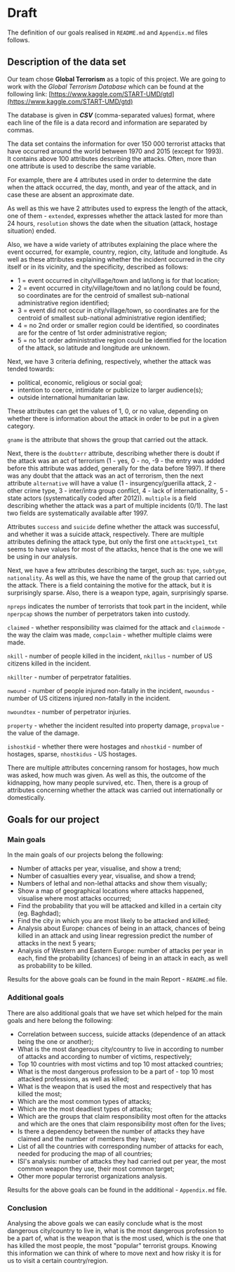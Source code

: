 # Draft

The definition of our goals realised in `README.md` and `Appendix.md` files follows.

## Description of the data set

Our team chose **Global Terrorism** as a topic of this project. We are going to work with the *Global Terrorism Database* which can be found at the following link: [https://www.kaggle.com/START-UMD/gtd](https://www.kaggle.com/START-UMD/gtd)

The database is given in ***CSV*** (comma-separated values) format, where each line of the file is a data record and information are separated by commas.

The data set contains the information for over 150 000 terrorist attacks that have occurred around the world between 1970 and 2015 (except for 1993). It contains above 100 attributes describing the attacks. Often, more than one attribute is used to describe the same variable.

For example, there are 4 attributes used in order to determine the date when the attack occurred, the day, month, and year of the attack, and in case these are absent an approximate date.

As well as this we have 2 attributes used to express the length of the attack, one of them - `extended`, expresses whether the attack lasted for more than 24 hours, `resolution` shows the date when the situation (attack, hostage situation) ended.

Also, we have a wide variety of attributes explaining the place where the event occurred, for example, country, region, city, latitude and longitude. As well as these attributes explaining whether the incident occurred in the city itself or in its vicinity, and the specificity, described as follows:

- 1 = event occurred in city/village/town and lat/long is for that location;
- 2 = event occurred in city/village/town and no lat/long could be found, so coordinates are for the centroid of smallest sub-national administrative region identified;
- 3 = event did not occur in city/village/town, so coordinates are for the centroid of smallest sub-national administrative region identified;
- 4 = no 2nd order or smaller region could be identified, so coordinates are for the centre of 1st order administrative region;
- 5 = no 1st order administrative region could be identified for the location of the attack, so latitude and longitude are unknown.

Next, we have 3 criteria defining, respectively, whether the attack was tended towards:

- political, economic, religious or social goal;
- intention to coerce, intimidate or publicize to larger audience(s);
- outside international humanitarian law.

These attributes can get the values of 1, 0, or no value, depending on whether there is information about the attack in order to be put in a given category.

`gname` is the attribute that shows the group that carried out the attack.

Next, there is the `doubtterr` attribute, describing whether there is doubt if the attack was an act of terrorism (1 - yes, 0 - no, -9 - the entry was added before this attribute was added, generally for the data before 1997). If there was any doubt that the attack was an act of terrorism, then the next attribute `alternative` will have a value (1 - insurgency/guerilla attack, 2 - other crime type, 3 - inter/intra group conflict, 4 - lack of internationality, 5 - state actors (systematically coded after 2012)). `multiple` is a field describing whether the attack was a part of multiple incidents (0/1). The last two fields are systematically available after 1997.

Attributes `success` and `suicide` define whether the attack was successful, and whether it was a suicide attack, respectively.
There are multiple attributes defining the attack type, but only the first one `attacktype1_txt` seems to have values for most of the attacks, hence that is the one we will be using in our analysis.

Next, we have a few attributes describing the target, such as: `type`, `subtype`, `nationality`.
As well as this, we have the name of the group that carried out the attack. There is a field containing the motive for the attack, but it is surprisingly sparse. Also, there is a weapon type, again, surprisingly sparse.


`npreps` indicates the number of terrorists that took part in the incident, while `nperpcap` shows the number of perpetrators taken into custody.

`claimed` - whether responsibility was claimed for the attack and `claimmode` - the way the claim was made, `compclaim` - whether multiple claims were made.

`nkill` - number of people killed in the incident, `nkillus` - number of US citizens killed in the incident.

`nkillter` - number of perpetrator fatalities.

`nwound` - number of people injured non-fatally in the incident, `nwoundus` - number of US citizens injured non-fatally in the incident.

`nwoundtex` - number of perpetrator injuries.

`property` - whether the incident resulted into property damage, `propvalue` - the value of the damage.

`ishostkid` - whether there were hostages and `nhostkid` - number of hostages, sparse, `nhostkidus` - US hostages.


There are multiple attributes concerning ransom for hostages, how much was asked, how much was given. As well as this, the outcome of the kidnapping, how many people survived, etc. Then, there is a group of attributes concerning whether the attack was carried out internationally or domestically.


## Goals for our project

### Main goals
In the main goals of our projects belong the following:

- Number of attacks per year, visualise, and show a trend;
- Number of casualties every year, visualise, and show a trend;
- Numbers of lethal and non-lethal attacks and show them visually;
- Show a map of geographical locations where attacks happened, visualise where most attacks occurred;
- Find the probability that you will be attacked and killed in a certain city (eg. Baghdad);
- Find the city in which you are most likely to be attacked and killed;
- Analysis about Europe: chances of being in an attack, chances of being killed in an attack and using linear regression predict the number of attacks in the next 5 years;
- Analysis of Western and Eastern Europe: number of attacks per year in each, find the probability (chances) of being in an attack in each, as well as probability to be killed.

Results for the above goals can be found in the main Report - `README.md` file.

### Additional goals
There are also additional goals that we have set which helped for the main goals and here belong the following:

- Correlation between success, suicide attacks (dependence of an attack being the one or another);
- What is the most dangerous city/country to live in according to number of attacks and according to number of victims, respectively;
- Top 10 countries with most victims and top 10 most attacked countries;
- What is the most dangerous profession to be a part of - top 10 most attacked professions, as well as killed;
- What is the weapon that is used the most and respectively that has killed the most;
- Which are the most common types of attacks;
- Which are the most deadliest types of attacks;
- Which are the groups that claim responsibility most often for the attacks and which are the ones that claim responsibility most often for the lives;
- Is there a dependency between the number of attacks they have claimed and the number of members they have;
- List of all the countries with corresponding number of attacks for each, needed for producing the map of all countries;
- ISI's analysis: number of attacks they had carried out per year, the most common weapon they use, their most common target;
- Other more popular terrorist organizations analysis.

Results for the above goals can be found in the additional - `Appendix.md` file.

### Conclusion

Analysing the above goals we can easily conclude what is the most dangerous city/country to live in, what is the most dangerous profession to be a part of, what is the weapon that is the most used, which is the one that has killed the most people, the most "popular" terrorist groups. Knowing this information we can think of where to move next and how risky it is for us to visit a certain country/region.